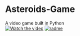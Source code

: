 # Asteroids-Game
A video game built in Python
<br>
[![Watch the video](https://user-images.githubusercontent.com/28121770/68391992-c7319a80-0136-11ea-982d-3e6dcd0f1ffe.png)](https://www.youtube.com/watch?v=wTl2COLr1RE&t=1s)
[![radme](https://user-images.githubusercontent.com/28121770/68391985-c1d45000-0136-11ea-9de5-82ec13f63053.gif)](https://twitter.com/micael_sosa/status/1192139117322276864?s=20)
